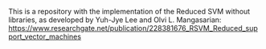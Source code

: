 This is a repository with the implementation of the Reduced SVM without libraries, as developed by Yuh-Jye Lee and Olvi L. Mangasarian:
https://www.researchgate.net/publication/228381676_RSVM_Reduced_support_vector_machines
